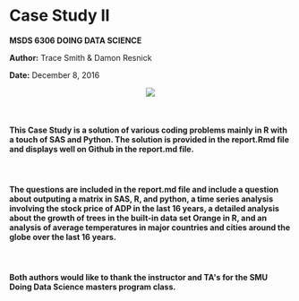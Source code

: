 # Case Study II

**MSDS 6306 DOING DATA SCIENCE**  

**Author:** Trace Smith & Damon Resnick

**Date:** December 8, 2016  


<p align="center">
<img src=http://www.smu.edu/~/media/Site/DevelopmentExternalAffairs/PublicAffairs/Logos/smu/SMULogoR>
</p>

<br>  


#### This Case Study is a solution of various coding problems mainly in R with a touch of SAS and Python.  The solution is provided in the report.Rmd file and displays well on Github in the report.md file.

<br>  


#### The questions are included in the report.md file and include a question about outputing a matrix in SAS, R, and python, a time series analysis involving the stock price of ADP in the last 16 years, a detailed analysis about the growth of trees in the built-in data set Orange in R, and an analysis of average temperatures in major countries and cities around the globe over the last 16 years.  

<br>  


#### Both authors would like to thank the instructor and TA's for the SMU Doing Data Science masters program class.

